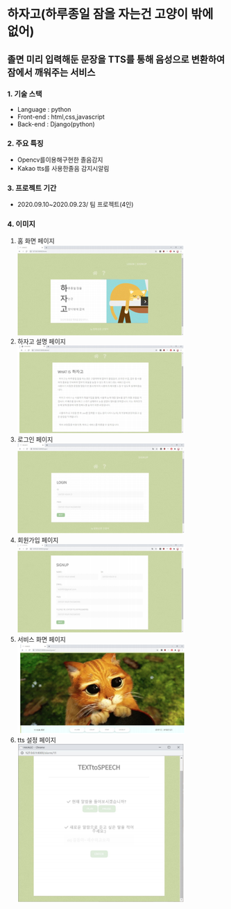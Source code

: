 # 하자고(하루종일 잠을 자는건 고양이 밖에 없어)

## 졸면 미리 입력해둔 문장을 TTS를 통해 음성으로 변환하여 잠에서 깨워주는 서비스

### 1. 기술 스택
+ Language : python
+ Front-end : html,css,javascript
+ Back-end : Django(python)

### 2. 주요 특징
+ Opencv를이용해구현한 졸음감지
+ Kakao tts를 사용한졸음 감지시알림

### 3. 프로젝트 기간 
+ 2020.09.10~2020.09.23/ 팀 프로젝트(4인)

### 4. 이미지
1. 홈 화면 페이지    
<img src="/hajago/하자고1.png" width="80%" height="50%" title="하자고 홈페이지 이미지" alt="홈화면"></img>   
2. 하자고 설명 페이지    
<img src="/hajago/하자고2.png" width="80%" height="50%" title="하자고 홈페이지 이미지" alt="설명 화면"></img>
3. 로그인 페이지    
<img src="/hajago/하자고3.png" width="80%" height="50%" title="하자고 홈페이지 이미지" alt="로그인 화면"></img>   
4. 회원가입 페이지    
<img src="/hajago/하자고4.png" width="80%" height="50%" title="하자고 홈페이지 이미지" alt="회원가입 화면"></img>
5. 서비스 화면 페이지    
<img src="/hajago/하자고5.png" width="80%" height="50%" title="하자고 홈페이지 이미지" alt="서비스 화면"></img>   
6. tts 설정 페이지   
<img src="/hajago/하자고6.png" width="80%" height="50%" title="하자고 홈페이지 이미지" alt="tts 설정 화면"></img>
